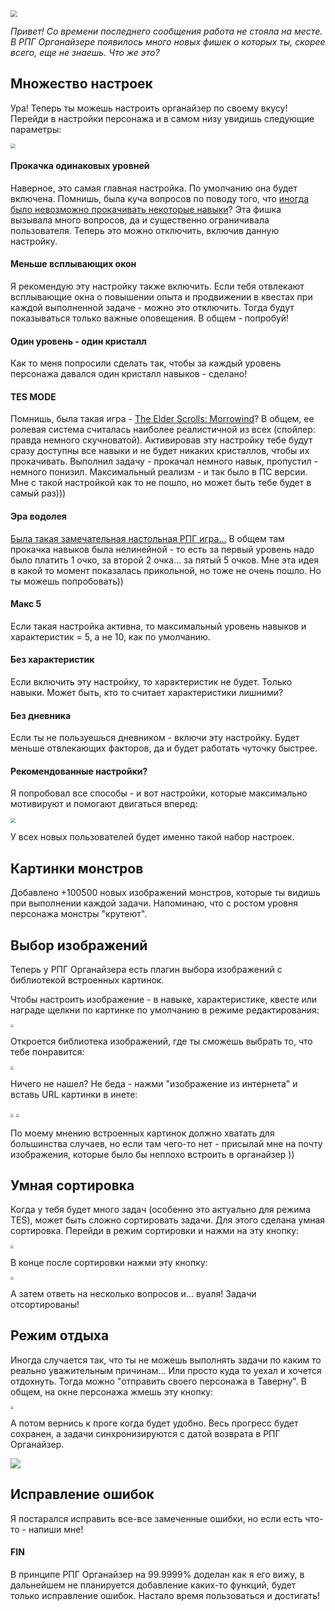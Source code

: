 <!--
Title: Новые фишки РПГ Органайзера
PostId: 
Published: true
-->

<img src="https://cdn.jsdelivr.net/gh/pashkas/levelupblog/2020%20-%20Новые%20фишки%20РПГ%20Органайзера/Pioneer.jpg" style="zoom:67%;" />

*Привет! Со времени последнего сообщения работа не стояла на месте. В РПГ Органайзере появилось много новых фишек о которых ты, скорее всего, еще не знаешь. Что же это?*

<!--more-->

## Множество настроек

Ура! Теперь ты можешь настроить органайзер по своему вкусу! Перейди в настройки персонажа и в самом низу увидишь следующие параметры:

<img src="https://cdn.jsdelivr.net/gh/pashkas/levelupblog/2020%20-%20Новые%20фишки%20РПГ%20Органайзера/2.jpg" style="zoom: 50%;" />

#### Прокачка одинаковых уровней

Наверное, это самая главная настройка. По умолчанию она будет включена. Помнишь, была куча вопросов по поводу того, что [иногда было невозможно прокачивать некоторые навыки](http://nerdistway.blogspot.com/2020/07/faq.html)? Эта фишка вызывала много вопросов, да и существенно ограничивала пользователя. Теперь это можно отключить, включив данную настройку.

#### Меньше всплывающих окон

Я рекомендую эту настройку также включить. Если тебя отвлекают всплывающие окна о повышении опыта и продвижении в квестах при каждой выполненной задаче - можно это отключить. Тогда будут показываться только важные оповещения. В общем - попробуй!

#### Один уровень - один кристалл

Как то меня попросили сделать так, чтобы за каждый уровень персонажа давался один кристалл навыков - сделано!

#### TES MODE

Помнишь, была такая игра - [The Elder Scrolls: Morrowind](https://ru.wikipedia.org/wiki/The_Elder_Scrolls_III:_Morrowind)? В общем, ее ролевая система считалась наиболее реалистичной из всех (спойлер: правда немного скучноватой). Активировав эту настройку тебе будут сразу доступны все навыки и не будет никаких кристаллов, чтобы их прокачивать. Выполнил задачу - прокачал немного навык, пропустил - немного понизил. Максимальный реализм - и так было в ПС версии. Мне с такой настройкой как то не пошло, но может быть тебе будет в самый раз)))

#### Эра водолея

[Была такая замечательная настольная РПГ игра...](https://ru.wikipedia.org/wiki/%D0%AD%D1%80%D0%B0_%D0%92%D0%BE%D0%B4%D0%BE%D0%BB%D0%B5%D1%8F_(%D1%80%D0%BE%D0%BB%D0%B5%D0%B2%D0%B0%D1%8F_%D0%B8%D0%B3%D1%80%D0%B0)) В общем там прокачка навыков была нелинейной - то есть за первый уровень надо было платить 1 очко, за второй 2 очка... за пятый 5 очков. Мне эта идея в какой то момент показалась прикольной, но тоже не очень пошло. Но ты можешь попробовать))

#### Макс 5

Если такая настройка активна, то максимальный уровень навыков и характеристик = 5, а не 10, как по умолчанию.

#### Без характеристик

Если включить эту настройку, то характеристик не будет. Только навыки. Может быть, кто то считает характеристики лишними?

#### Без дневника

Если ты не пользуешься дневником - включи эту настройку. Будет меньше отвлекающих факторов, да и будет работать чуточку быстрее.

#### Рекомендованные настройки?

Я попробовал все способы - и вот настройки, которые максимально мотивируют и помогают двигаться вперед:

<img src="https://cdn.jsdelivr.net/gh/pashkas/levelupblog/2020%20-%20Новые%20фишки%20РПГ%20Органайзера/2.jpg" style="zoom:50%;" />

У всех новых пользователей будет именно такой набор настроек.

## Картинки монстров

Добавлено +100500 новых изображений монстров, которые ты видишь при выполнении каждой задачи. Напоминаю, что с ростом уровня персонажа монстры "крутеют".

## Выбор изображений

Теперь у РПГ Органайзера есть плагин выбора изображений с библиотекой встроенных картинок.

Чтобы настроить изображение - в навыке, характеристике, квесте или награде щелкни по картинке по умолчанию в режиме редактирования:

<img src="https://cdn.jsdelivr.net/gh/pashkas/levelupblog/2020%20-%20Новые%20фишки%20РПГ%20Органайзера/3.jpg" style="zoom: 33%;" />

Откроется библиотека изображений, где ты сможешь выбрать то, что тебе понравится:

<img src="https://cdn.jsdelivr.net/gh/pashkas/levelupblog/2020%20-%20Новые%20фишки%20РПГ%20Органайзера/4.jpg" style="zoom:33%;" />

Ничего не нашел? Не беда - нажми "изображение из интернета" и вставь URL картинки в инете:

<img src="https://cdn.jsdelivr.net/gh/pashkas/levelupblog/2020%20-%20Новые%20фишки%20РПГ%20Органайзера/5.jpg" style="zoom:33%;" />

<img src="https://cdn.jsdelivr.net/gh/pashkas/levelupblog/2020%20-%20Новые%20фишки%20РПГ%20Органайзера/6.jpg" style="zoom:33%;" />

По моему мнению встроенных картинок должно хватать для большинства случаев, но если там чего-то нет - присылай мне на почту изображения, которые было бы неплохо встроить в органайзер ))

## Умная сортировка

Когда у тебя будет много задач (особенно это актуально для режима TES), может быть сложно сортировать задачи. Для этого сделана умная сортировка. Перейди в режим сортировки и нажми на эту кнопку:

<img src="https://cdn.jsdelivr.net/gh/pashkas/levelupblog/2020%20-%20Новые%20фишки%20РПГ%20Органайзера/7.jpg" style="zoom:33%;" />

В конце после сортировки нажми эту кнопку:

<img src="https://cdn.jsdelivr.net/gh/pashkas/levelupblog/2020%20-%20Новые%20фишки%20РПГ%20Органайзера/8.jpg" style="zoom:33%;" />

А затем ответь на несколько вопросов и... вуаля! Задачи отсортированы!

## Режим отдыха

Иногда случается так, что ты не можешь выполнять задачи по каким то реально уважительным причинам... Или просто куда то уехал и хочется отдохнуть. Тогда можно "отправить своего персонажа в Таверну". В общем, на окне персонажа жмешь эту кнопку:

<img src="https://cdn.jsdelivr.net/gh/pashkas/levelupblog/2020%20-%20Новые%20фишки%20РПГ%20Органайзера/9.jpg" style="zoom:33%;" />

А потом вернись к проге когда будет удобно. Весь прогресс будет сохранен, а задачи синхронизируются с датой возврата в РПГ Органайзер.

<img src="https://cdn.jsdelivr.net/gh/pashkas/levelupblog/2020%20-%20Новые%20фишки%20РПГ%20Органайзера/10.jpg" />

## Исправление ошибок

Я постарался исправить все-все замеченные ошибки, но если есть что-то - напиши мне!

#### FIN

В принципе РПГ Органайзер на 99.9999% доделан как я его вижу, в дальнейшем не планируется добавление каких-то функций, будет только исправление ошибок. Настало время пользоваться и достигать!